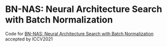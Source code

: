 BN-NAS: Neural Architecture Search with Batch Normalization
=========================================
Code for [BN-NAS: Neural Architecture Search with Batch Normalization]() accepted by ICCV2021
